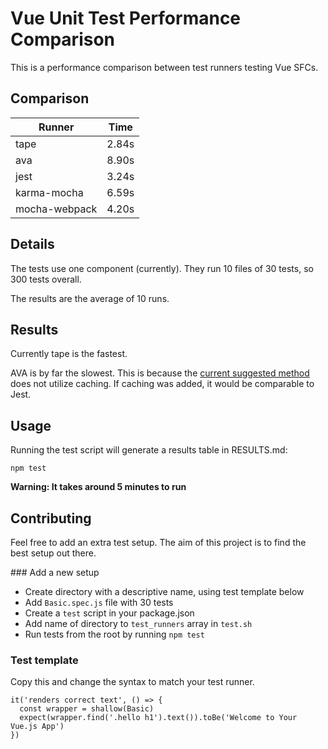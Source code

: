 # Vue Unit Test Performance Comparison

This is a performance comparison between test runners testing Vue SFCs.

## Comparison

| Runner        | Time           |
| ------------- |:-------------:|
| tape | 2.84s |
| ava | 8.90s |
| jest | 3.24s |
| karma-mocha | 6.59s |
| mocha-webpack | 4.20s |

## Details

The tests use one component (currently). They run 10 files of 30 tests, so 300 tests overall.

The results are the average of 10 runs.

## Results

Currently tape is the fastest.

AVA is by far the slowest. This is because the [current suggested method](https://github.com/avajs/ava/blob/master/docs/recipes/precompiling-with-webpack.md) does not utilize caching. If caching was added, it would be comparable to Jest.

## Usage

Running the test script will generate a results table in RESULTS.md:

```
npm test
```

**Warning: It takes around 5 minutes to run**

## Contributing

Feel free to add an extra test setup. The aim of this project is to find the best setup out there.

### Add a new setup
* Create directory with a descriptive name, using test template below
* Add `Basic.spec.js` file with 30 tests
* Create a `test` script in your package.json
* Add name of directory to `test_runners` array in `test.sh`
* Run tests from the root by running `npm test`

### Test template
Copy this and change the syntax to match your test runner.
```
it('renders correct text', () => {
  const wrapper = shallow(Basic)
  expect(wrapper.find('.hello h1').text()).toBe('Welcome to Your Vue.js App')
})
```
